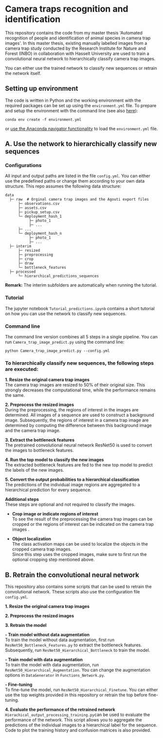 # Camera traps recognition and identification

This repository contains the code from my master thesis 'Automated recognition of people and identification of animal species in camera trap images'. In this master thesis, existing manually labelled images from a camera trap study conducted by the Research Institute for Nature and Forest (INBO) in collaboration with Hasselt University are used to train a convolutional neural network to hierarchically classify camera trap images.

You can either use the trained network to classify new sequences or retrain the network itself.

## Setting up environment

The code is written in Python and the working environment with the required packages can be set up using the `environment.yml` file. To prepare and setup the environment with the command line (see also [here](https://conda.io/docs/user-guide/tasks/manage-environments.html#creating-an-environment-from-an-environment-yml-file)):

```
conda env create -f environment.yml
```
or [use the Anaconda navigator functionality](https://docs.anaconda.com/anaconda/navigator/tutorials/manage-environments#importing-an-environment) to load the `environment.yml` file.

## A. Use the network to hierarchically classify new sequences

### Configurations

All input and output paths are listed in the file `config.yml`. You can either use the predefined paths or change them according to your own data structure. This repo assumes the following data structure:

```
data 
  ├─ raw  # Orginal camera trap images and the Agouti export files
      ├─ observations.csv
      ├─ assets.csv
      ├─ pickup_setup.csv
      └─ deployment_hash_1
           ├─ photo_1
           ├─ ...
      ├─ ...
      └─ deployment_hash_n
           ├─ photo_1
           ├─ ...
  ├─ interim
      ├─ resized
      ├─ preprocessing
      ├─ crop
      ├─ draw
      └─ bottleneck_features
  ├─ processed
      └─ hierarchical_predictions_sequences
```
__Remark:__ The interim subfolders are automatically when running the tutorial.

### Tutorial

The jupyter notebook `Tutorial_predictions.ipynb` contains a short tutorial on how you can use the network to classify new sequences.

### Command line

The command line version combines all 5 steps in a single pipeline. You can run `Camera_trap_image_predict.py` using the command line:

```
python Camera_trap_image_predict.py --config.yml
```

### To hierarchically classify new sequences, the following steps are executed:

**1. Resize the original camera trap images** <br>
The camera trap images are resized to 50% of their original size. This strongly decreases the computational time, while the performance remains the same.

**2. Preprocess the resized images** <br>
During the preprocessing, the regions of interest in the images are determined. All images of a sequence are used to construct a background image. Subsequently, the regions of interest in a camera trap image are determined by computing the difference between this background image and the camera trap image.

**3. Extract the bottleneck features** <br>
The pretrained convolutional neural network ResNet50 is used to convert the images to bottleneck features.

**4. Run the top model to classify the new images** <br>
The extracted bottleneck features are fed to the new top model to predict the labels of the new images.

**5. Convert the output probabilities to a hierarchical classification** <br>
The predictions of the individual image regions are aggregated to a hierarchical prediction for every sequence.

**Additional steps** <br>
These steps are optional and not required to classify the images.

- **Crop image or indicate regions of interest** <br>
To see the result of the preprocessing the camera trap images can be cropped or the regions of interest can be indicated on the camera trap images .

- **Object localization** <br>
The class activation maps can be used to localize the objects in the cropped camera trap images. <br>
Since this step uses the cropped images, make sure to first run the optional cropping step mentioned above.

## B. Retrain the convolutional neural network
This repository also contains some scripts that can be used to retrain the convolutional network. These scripts also use the configuration file `config.yml`.

**1. Resize the original camera trap images** <br>

**2. Preprocess the resized images** <br>

**3. Retrain the model** <br>

**- Train model without data augmentation** <br>
To train the model without data augmentation, first run `ResNet50_Bottleneck_Features.py` to extract the bottleneck features. Subsequently, run `ResNet50_Hierarchical_Bottleneck` to train the model.

**- Train model with data augmentation** <br>
To train the model with data augmentation, run `ResNet50_Hierarchical_Augmentation`. You can change the augmentation options in   `DataGenerator` in `Functions_Network.py`.

**- Fine-tuning** <br>
To fine-tune the model, run `ResNet50_Hierarchical_Finetune`. You can either use the top weights provided in this repository or retrain the top before fine-tuning.

**4. Evaluate the performance of the retrained network** <br>
`Hierachical_output_processing_training.py`can be used to evaluate the performance of the network. This script allows you to aggregate the predictions of the individual images to a hierarchical label for the sequence. Code to plot the training history and confusion matrices is also provided.
